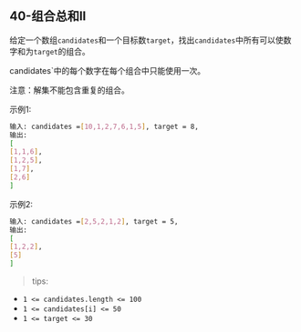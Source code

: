 ## 40-组合总和II

给定一个数组`candidates`和一个目标数`target`，找出`candidates`中所有可以使数字和为`target`的组合。

candidates`中的每个数字在每个组合中只能使用一次。

注意：解集不能包含重复的组合。

示例1:
```bash
输入: candidates =[10,1,2,7,6,1,5], target = 8,
输出:
[
[1,1,6],
[1,2,5],
[1,7],
[2,6]
]
```
示例2:
```bash
输入: candidates =[2,5,2,1,2], target = 5,
输出:
[
[1,2,2],
[5]
]
```

>tips:
+ `1 <= candidates.length <= 100`
+ `1 <= candidates[i] <= 50`
+ `1 <= target <= 30`
